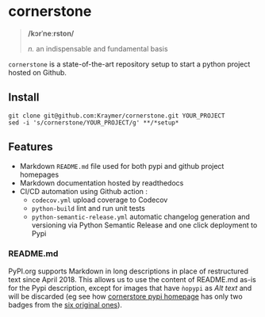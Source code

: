 # cornerstone

> **/kɔrˈneːrston/**
>    
>    *n.* an indispensable and fundamental basis

``cornerstone`` is a state-of-the-art repository setup to start a python project hosted on Github.



## Install

~~~
git clone git@github.com:Kraymer/cornerstone.git YOUR_PROJECT
sed -i 's/cornerstone/YOUR_PROJECT/g' **/*setup*
~~~

## Features

- Markdown `README.md` file used for both pypi and github project homepages
- Markdown documentation hosted by readthedocs
- CI/CD automation using Github action :
   - `codecov.yml` upload coverage to Codecov
   - `python-build` lint and run unit tests
   - `python-semantic-release.yml` automatic changelog generation and versioning via Python Semantic Release and one click deployment to Pypi
   
### README.md

PyPI.org supports Markdown in long descriptions in place of restructured text since April 2018.
This allows us to use the content of README.md as-is for the Pypi description, except for images that have `ǹopypi` as _Alt text_ and will be discarded (eg see how [cornerstore pypi homepage](https://pypi.org/project/cornerstone/) has only two badges from the [six original ones](https://github.com/Kraymer/cornerstone)).
